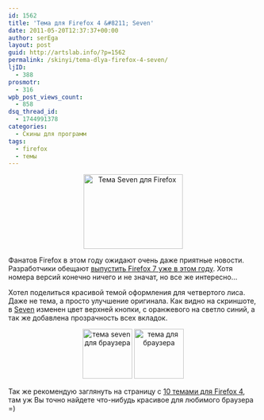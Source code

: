 ```yaml
---
id: 1562
title: 'Тема для Firefox 4 &#8211; Seven'
date: 2011-05-20T12:37:37+00:00
author: serEga
layout: post
guid: http://artslab.info/?p=1562
permalink: /skinyi/tema-dlya-firefox-4-seven/
ljID:
  - 388
prosmotr:
  - 316
wpb_post_views_count:
  - 858
dsq_thread_id:
  - 1744991378
categories:
  - Скины для программ
tags:
  - firefox
  - темы
---
```

<center>
  <img src="http://img.artslab.info/firefox_seven_theme.png" alt="Тема Seven для Firefox" title="firefox_seven_theme" width="200" height="150" class="alignnone size-full wp-image-2983" />
</center>

Фанатов Firefox в этом году ожидают очень даже приятные новости. Разработчики обещают [выпустить Firefox 7 уже в этом году](http://habrahabr.ru/blogs/firefox/113337/). Хотя номера версий конечно ничего и не значат, но все же интересно&#8230;

Хотел поделиться красивой темой оформления для четвертого лиса. Даже не тема, а просто улучшение оригинала. Как видно на скриншоте, в [Seven](https://addons.mozilla.org/en-US/firefox/addon/seven/) изменен цвет верхней кнопки, с оранжевого на светло синий, а так же добавлена прозрачность всех вкладок.

<center>
  <a href="http://img.artslab.info/seven_basic.jpg"><img src="http://img.artslab.info/seven_basic-100x100.jpg" alt="тема seven для браузера" title="seven_basic" width="100" height="100" class="alignnone size-thumbnail wp-image-2985" /></a>&nbsp;<a href="http://img.artslab.info/seven_Aero.jpg"><img src="http://img.artslab.info/seven_Aero-100x100.jpg" alt="тема для браузера" title="seven_Aero" width="100" height="100" class="alignnone size-thumbnail wp-image-2984" /></a>
</center>

Так же рекомендую заглянуть на страницу с [10 темами для Firefox 4](http://artslab.info/skinyi-dlya-firefox/temy-dlya-firefox-4-10-tem/), там уж Вы точно найдете что-нибудь красивое для любимого браузера =)